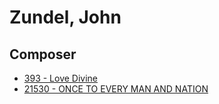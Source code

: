 # Zundel, John

## Composer

- [393 - Love Divine](/hymns/393.md)
- [21530 - ONCE TO EVERY MAN AND NATION](/hymns/21530.md)

